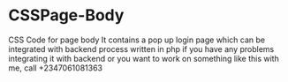 # CSSPage-Body
CSS Code for page body
It contains a pop up login page which can be integrated with backend process written in php
if you have any problems integrating it with backend or you want to work on something like this with me, call
+2347061081363
